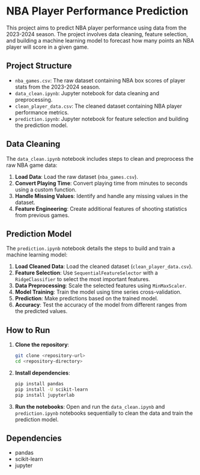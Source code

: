# NBA Player Performance Prediction

This project aims to predict NBA player performance using data from the 2023-2024 season. The project involves data cleaning, feature selection, and building a machine learning model to forecast how many points an NBA player will score in a given game.

## Project Structure

- `nba_games.csv`: The raw dataset containing NBA box scores of player stats from the 2023-2024 season.
- `data_clean.ipynb`: Jupyter notebook for data cleaning and preprocessing.
- `clean_player_data.csv`: The cleaned dataset containing NBA player performance metrics.
- `prediction.ipynb`: Jupyter notebook for feature selection and building the prediction model.

## Data Cleaning

The `data_clean.ipynb` notebook includes steps to clean and preprocess the raw NBA game data:

1. **Load Data**: Load the raw dataset (`nba_games.csv`).
2. **Convert Playing Time**: Convert playing time from minutes to seconds using a custom function.
3. **Handle Missing Values**: Identify and handle any missing values in the dataset.
4. **Feature Engineering**: Create additional features of shooting statistics from previous games.

## Prediction Model

The `prediction.ipynb` notebook details the steps to build and train a machine learning model:

1. **Load Cleaned Data**: Load the cleaned dataset (`clean_player_data.csv`).
2. **Feature Selection**: Use `SequentialFeatureSelector` with a `RidgeClassifier` to select the most important features.
3. **Data Preprocessing**: Scale the selected features using `MinMaxScaler`.
4. **Model Training**: Train the model using time series cross-validation.
5. **Prediction**: Make predictions based on the trained model.
6. **Accuracy**: Test the accuracy of the model from different ranges from the predicted values.

## How to Run

1. **Clone the repository**:
    ```bash
    git clone <repository-url>
    cd <repository-directory>
    ```

2. **Install dependencies**:
    ```bash
    pip install pandas
    pip install -U scikit-learn
    pip install jupyterlab
    ```

3. **Run the notebooks**:
    Open and run the `data_clean.ipynb` and `prediction.ipynb` notebooks sequentially to clean the data and train the prediction model.

## Dependencies

- pandas
- scikit-learn
- jupyter
